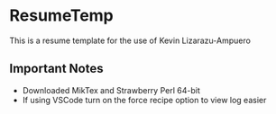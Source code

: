 # ResumeTemp

This is a resume template for the use of Kevin Lizarazu-Ampuero

## Important Notes
- Downloaded MikTex and Strawberry Perl 64-bit
- If using VSCode turn on the force recipe option to view log easier